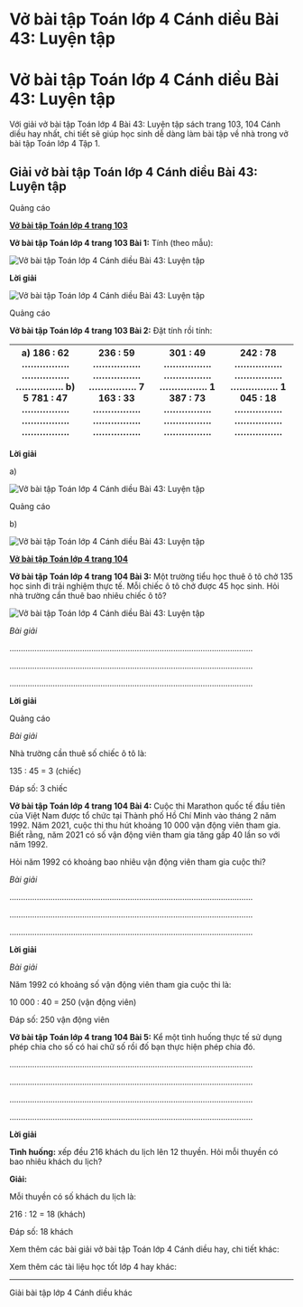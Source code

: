# Vở bài tập Toán lớp 4 Cánh diều Bài 43: Luyện tập

# Vở bài tập Toán lớp 4 Cánh diều Bài 43: Luyện tập

Với giải vở bài tập Toán lớp 4 Bài 43: Luyện tập sách trang 103, 104 Cánh diều hay nhất, chi tiết sẽ giúp học sinh dễ dàng làm bài tập về nhà trong vở bài tập Toán lớp 4 Tập 1.

## Giải vở bài tập Toán lớp 4 Cánh diều Bài 43: Luyện tập

Quảng cáo

[**Vở bài tập Toán lớp 4 trang 103**](https://vietjack.com/vbt-toan-4-cd/vbt-toan-lop-4-trang-103-canh-dieu.jsp)

**Vở bài tập Toán lớp 4 trang 103 Bài 1:** Tính (theo mẫu):

![Vở bài tập Toán lớp 4 Cánh diều Bài 43: Luyện tập](https://vietjack.com/vbt-toan-4-cd/images/bai-43-luyen-tap-187509.PNG)

**Lời giải**

![Vở bài tập Toán lớp 4 Cánh diều Bài 43: Luyện tập](https://vietjack.com/vbt-toan-4-cd/images/bai-43-luyen-tap-187508.PNG)

Quảng cáo

**Vở bài tập Toán lớp 4 trang 103 Bài 2:** Đặt tính rồi tính:

a) 186 : 62 ……………. ……………. ……………. b) 5 781 : 47 ……………. ……………. ……………. |  236 : 59 ……………. ……………. ……………. 7 163 : 33 ……………. ……………. ……………. |  301 : 49 ……………. ……………. ……………. 1 387 : 73 ……………. ……………. ……………. |  242 : 78 ……………. ……………. ……………. 1 045 : 18 ……………. ……………. …………….  
---|---|---|---  
  
**Lời giải**

a)

![Vở bài tập Toán lớp 4 Cánh diều Bài 43: Luyện tập](https://vietjack.com/vbt-toan-4-cd/images/bai-43-luyen-tap-187511.PNG)

Quảng cáo

b) 

![Vở bài tập Toán lớp 4 Cánh diều Bài 43: Luyện tập](https://vietjack.com/vbt-toan-4-cd/images/bai-43-luyen-tap-187512.PNG)

[**Vở bài tập Toán lớp 4 trang 104**](https://vietjack.com/vbt-toan-4-cd/vbt-toan-lop-4-trang-104-canh-dieu.jsp)

**Vở bài tập Toán lớp 4 trang 104 Bài 3:** Một trường tiểu học thuê ô tô chở 135 học sinh đi trải nghiệm thực tế. Mỗi chiếc ô tô chở được 45 học sinh. Hỏi nhà trường cần thuê bao nhiêu chiếc ô tô?

![Vở bài tập Toán lớp 4 Cánh diều Bài 43: Luyện tập](https://vietjack.com/vbt-toan-4-cd/images/bai-43-luyen-tap-187510.PNG)

_Bài giải_

……………………………………………………………………………………………..

……………………………………………………………………………………………..

……………………………………………………………………………………………..

**Lời giải**

Quảng cáo

_Bài giải_

Nhà trường cần thuê số chiếc ô tô là:

135 : 45 = 3 (chiếc)

Đáp số: 3 chiếc

**Vở bài tập Toán lớp 4 trang 104 Bài 4:** Cuộc thi Marathon quốc tế đầu tiên của Việt Nam được tổ chức tại Thành phố Hồ Chí Minh vào tháng 2 năm 1992. Năm 2021, cuộc thi thu hút khoảng 10 000 vận động viên tham gia. Biết rằng, năm 2021 có số vận động viên tham gia tăng gấp 40 lần so với năm 1992.

Hỏi năm 1992 có khoảng bao nhiêu vận động viên tham gia cuộc thi?

_Bài giải_

……………………………………………………………………………………………..

……………………………………………………………………………………………..

……………………………………………………………………………………………..

**Lời giải**

_Bài giải_

Năm 1992 có khoảng số vận động viên tham gia cuộc thi là:

10 000 : 40 = 250 (vận động viên)

Đáp số: 250 vận động viên

**Vở bài tập Toán lớp 4 trang 104 Bài 5:** Kể một tình huống thực tế sử dụng phép chia cho số có hai chữ số rồi đố bạn thực hiện phép chia đó.

……………………………………………………………………………………………..

……………………………………………………………………………………………..

……………………………………………………………………………………………..

……………………………………………………………………………………………..

**Lời giải**

**Tình huống:** xếp đều 216 khách du lịch lên 12 thuyền. Hỏi mỗi thuyền có bao nhiêu khách du lịch?

**Giải:**

Mỗi thuyền có số khách du lịch là:

216 : 12 = 18 (khách)

Đáp số: 18 khách

Xem thêm các bài giải vở bài tập Toán lớp 4 Cánh diều hay, chi tiết khác:

Xem thêm các tài liệu học tốt lớp 4 hay khác:

* * *

Giải bài tập lớp 4 Cánh diều khác
